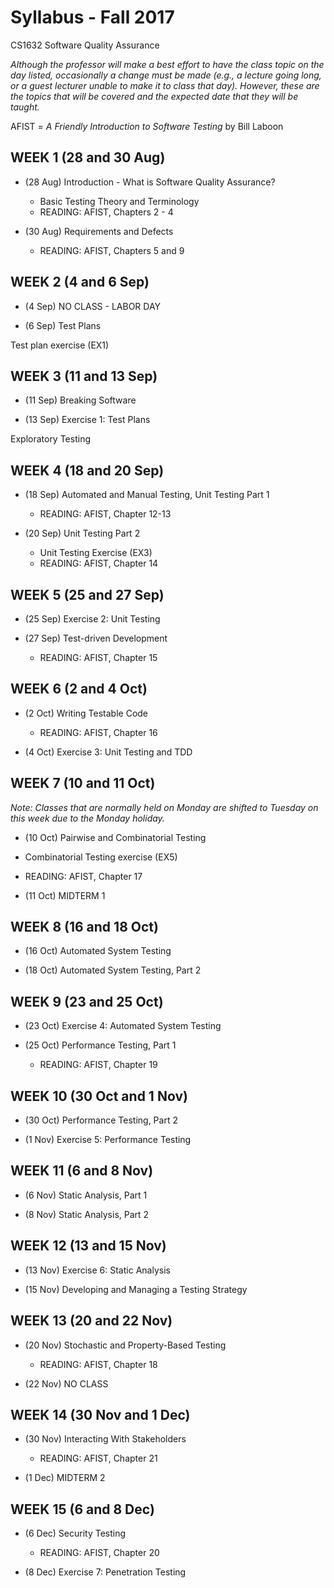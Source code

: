 # Syllabus - Fall 2017
CS1632 Software Quality Assurance

_Although the professor will make a best effort to have the class topic on the day listed, occasionally a change must be made (e.g., a lecture going long, or a guest lecturer unable to make it to class that day).  However, these are the topics that will be covered and the expected date that they will be taught._

AFIST = _A Friendly Introduction to Software Testing_ by Bill Laboon

## WEEK 1 (28 and 30 Aug)
* (28 Aug) Introduction - What is Software Quality Assurance?
  * Basic Testing Theory and Terminology
  * READING: AFIST, Chapters 2 - 4

* (30 Aug) Requirements and Defects
  * READING: AFIST, Chapters 5 and 9

## WEEK 2 (4 and 6 Sep)

* (4 Sep) NO CLASS - LABOR DAY

* (6 Sep) Test Plans

Test plan exercise (EX1)

## WEEK 3 (11 and 13 Sep)

* (11 Sep) Breaking Software

* (13 Sep) Exercise 1: Test Plans

Exploratory Testing

## WEEK 4 (18 and 20 Sep)

* (18 Sep) Automated and Manual Testing, Unit Testing Part 1
  * READING: AFIST, Chapter 12-13
  
* (20 Sep) Unit Testing Part 2
  * Unit Testing Exercise (EX3)
  * READING: AFIST, Chapter 14

## WEEK 5 (25 and 27 Sep)

* (25 Sep) Exercise 2: Unit Testing

* (27 Sep) Test-driven Development
  * READING: AFIST, Chapter 15

## WEEK 6 (2 and 4 Oct)

* (2 Oct) Writing Testable Code
  * READING: AFIST, Chapter 16

* (4 Oct) Exercise 3: Unit Testing and TDD

## WEEK 7 (10 and 11 Oct)

_Note: Classes that are normally held on Monday are shifted to Tuesday on this week due to the Monday holiday._

  * (10 Oct) Pairwise and Combinatorial Testing
  * Combinatorial Testing exercise (EX5)
  * READING: AFIST, Chapter 17

  * (11 Oct) MIDTERM 1

## WEEK 8 (16 and 18 Oct)

* (16 Oct) Automated System Testing

* (18 Oct) Automated System Testing, Part 2


## WEEK 9 (23 and 25 Oct)

* (23 Oct) Exercise 4: Automated System Testing

* (25 Oct) Performance Testing, Part 1
  * READING: AFIST, Chapter 19



## WEEK 10 (30 Oct and 1 Nov)

* (30 Oct) Performance Testing, Part 2

* (1 Nov) Exercise 5: Performance Testing

## WEEK 11 (6 and 8 Nov)

* (6 Nov) Static Analysis, Part 1

* (8 Nov) Static Analysis, Part 2

## WEEK 12 (13 and 15 Nov)

* (13 Nov) Exercise 6: Static Analysis

* (15 Nov) Developing and Managing a Testing Strategy 

## WEEK 13 (20 and 22 Nov)

* (20 Nov) Stochastic and Property-Based Testing
  * READING: AFIST, Chapter 18 

* (22 Nov) NO CLASS

## WEEK 14 (30 Nov and 1 Dec)

* (30 Nov) Interacting With Stakeholders
  * READING: AFIST, Chapter 21

* (1 Dec) MIDTERM 2

## WEEK 15 (6 and 8 Dec)

* (6 Dec) Security Testing
  * READING: AFIST, Chapter 20

* (8 Dec) Exercise 7: Penetration Testing











